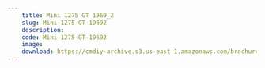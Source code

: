 ```yaml
---
    title: Mini 1275 GT 1969_2
    slug: Mini-1275-GT-19692
    description:
    code: Mini-1275-GT-19692
    image:
    download: https://cmdiy-archive.s3.us-east-1.amazonaws.com/brochures/documents/Mini+1275+GT+1969_2.pdf
---
```

<!-- Content of the page -->

##
        